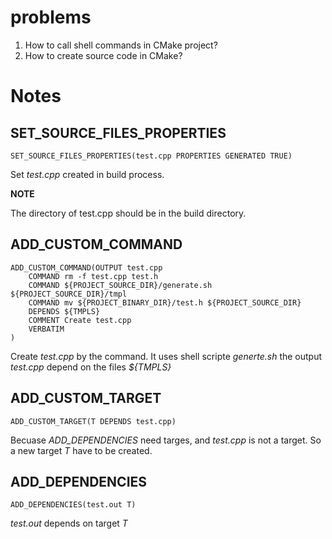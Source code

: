 # problems

1. How to call shell commands in CMake project?
2. How to create source code in CMake?

# Notes

## SET_SOURCE_FILES_PROPERTIES

	SET_SOURCE_FILES_PROPERTIES(test.cpp PROPERTIES GENERATED TRUE)

Set *test.cpp* created in build process.

**NOTE**

The directory of test.cpp should be in the build directory.

## ADD_CUSTOM_COMMAND

	ADD_CUSTOM_COMMAND(OUTPUT test.cpp
		COMMAND rm -f test.cpp test.h
		COMMAND ${PROJECT_SOURCE_DIR}/generate.sh ${PROJECT_SOURCE_DIR}/tmpl
		COMMAND mv ${PROJECT_BINARY_DIR}/test.h ${PROJECT_SOURCE_DIR}
		DEPENDS ${TMPLS}
		COMMENT Create test.cpp
		VERBATIM
	)

Create *test.cpp* by the command. 
It uses shell scripte *generte.sh* 
the output *test.cpp* depend on the files *${TMPLS}*

## ADD_CUSTOM_TARGET

	ADD_CUSTOM_TARGET(T DEPENDS test.cpp)

Becuase *ADD_DEPENDENCIES* need targes, and *test.cpp* is not a target.
So a new target *T* have to be created.

## ADD_DEPENDENCIES

	ADD_DEPENDENCIES(test.out T)

*test.out* depends on target *T*







